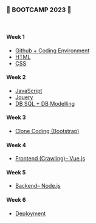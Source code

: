 ### :triangular_flag_on_post: BOOTCAMP 2023 :triangular_flag_on_post:

<Br/>

#### Week 1

- [Github + Coding Environment](/week1/Github%20%2B%20Coding%20Environment.md)
- [HTML](/week1/HTML.md)
- [CSS](/week1/CSS.md)

#### Week 2

- [JavaScript](/week2/JavaScript.md)
- [Jquery](/week2/Jquery.md)
- [DB SQL + DB Modelling]()

#### Week 3

- [Clone Coding (Bootstrap)]()

#### Week 4

- [Frontend (Crawling)– Vue.js]()

#### Week 5

- [Backend– Node.js]()

#### Week 6

- [Deployment]()
